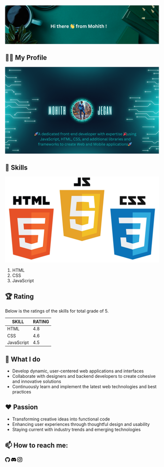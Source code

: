 ![Welcome Message](main.png)

<!--
**MohithJegan/MohithJegan** is a ✨ _special_ ✨ repository because its `README.md` (this file) appears on your GitHub profile.

Here are some ideas to get you started:

- 🔭 I’m currently working on ...
- 🌱 I’m currently learning ...
- 👯 I’m looking to collaborate on ...
- 🤔 I’m looking for help with ...
- 💬 Ask me about ...
- 📫 How to reach me: ...
- 😄 Pronouns: ...
- ⚡ Fun fact: ...
-->
## 🧑‍💼 My Profile
![My Profile](profile.png)

## 🏅 Skills
![Skill](skills.jpg)
1. HTML
2. CSS
3. JavaScript

## 🏆 Rating
Below is the ratings of the skills for total grade of 5.

| SKILL      |   RATING     |
|----------- |------------- |
| HTML       |    4.8       |
| CSS        |    4.6       |
| JavaScript |    4.5       |


## 💼 What I do

- Develop dynamic, user-centered web applications and interfaces
- Collaborate with designers and backend developers to create cohesive and innovative solutions
- Continuously learn and implement the latest web technologies and best practices

## ❤️ Passion

- Transforming creative ideas into functional code
- Enhancing user experiences through thoughtful design and usability
- Staying current with industry trends and emerging technologies

## 📫 How to reach me: 
![Github](github.png)
![Discord](discord.png)
![Instagram](instagram.png)